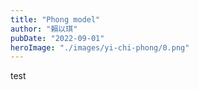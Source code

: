 ```yaml
---
title: "Phong model"
author: "賴以琪"
pubDate: "2022-09-01"
heroImage: "./images/yi-chi-phong/0.png"
---
```


test